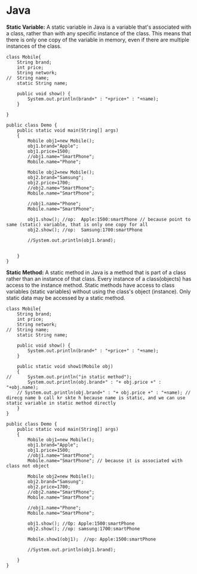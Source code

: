 # Java
**Static Variable:** A static variable in Java is a variable that's associated with a class, rather than with any specific instance of the class. This means that there is only one copy of the variable in memory, even if there are multiple instances of the class.

```
class Mobile{
	String brand;
	int price;
	String network;
//	String name;
	static String name;
	
	public void show() {
		System.out.println(brand+" : "+price+" : "+name);
	}
	
}

public class Demo {
	public static void main(String[] args) 
	{
		Mobile obj1=new Mobile();
		obj1.brand="Apple";
		obj1.price=1500;
		//obj1.name="SmartPhone";
		Mobile.name="Phone";
		
		Mobile obj2=new Mobile();
		obj2.brand="Samsung";
		obj2.price=1700;
		//obj2.name="SmartPhone";
		Mobile.name="SmartPhone";
		
		//obj1.name="Phone";
		Mobile.name="SmartPhone";
		
		obj1.show(); //op:  Apple:1500:smartPhone // because point to same (static) variable, that is only one copy for all
		obj2.show(); //op:  Samsung:1700:smartPhone
		
		//System.out.println(obj1.brand);

	
	}
}

```

**Static Method:** A static method in Java is a method that is part of a class rather than an instance of that class. Every instance of a class(objects) has access to the instance method.
Static methods have access to class variables (static variables) without using the class's object (instance). Only static data may be accessed by a static method.

```
class Mobile{
	String brand;
	int price;
	String network;
//	String name;
	static String name;
	
	public void show() {
		System.out.println(brand+" : "+price+" : "+name);
	}
	
	public static void show1(Mobile obj)
	{
//		System.out.println("in static method");
		System.out.println(obj.brand+" : "+ obj.price +" : "+obj.name);
    // System.out.println(obj.brand+" : "+ obj.price +" : "+name); // direcg name b call kr skte h because name is static, and we can use static variable in static method directly
	}
}

public class Demo {
	public static void main(String[] args) 
	{
		Mobile obj1=new Mobile();
		obj1.brand="Apple";
		obj1.price=1500;
		//obj1.name="SmartPhone";
		Mobile.name="SmartPhone"; // because it is associated with class not object
		
		Mobile obj2=new Mobile();
		obj2.brand="Samsung";
		obj2.price=1700;
		//obj2.name="SmartPhone";
		Mobile.name="SmartPhone";
		
		//obj1.name="Phone";
		Mobile.name="SmartPhone";
		
		obj1.show(); //Op: Apple:1500:smartPhone
		obj2.show(); //op: samsung:1700:smartPhone 
		
		Mobile.show1(obj1);  //op: Apple:1500:smartPhone
		
		//System.out.println(obj1.brand);
	
	}
}
```
